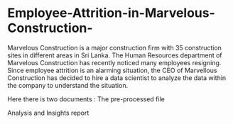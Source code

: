 # Employee-Attrition-in-Marvelous-Construction-

Marvelous Construction is a major construction firm with 35 construction sites in different areas in Sri Lanka. The Human Resources department of Marvelous Construction has recently noticed many employees resigning. Since employee attrition is an alarming situation, the CEO of Marvellous Construction has decided to hire a data scientist to analyze the data within the company to understand the situation.

Here there is two documents :
 The pre-processed file
 
 Analysis and Insights report
